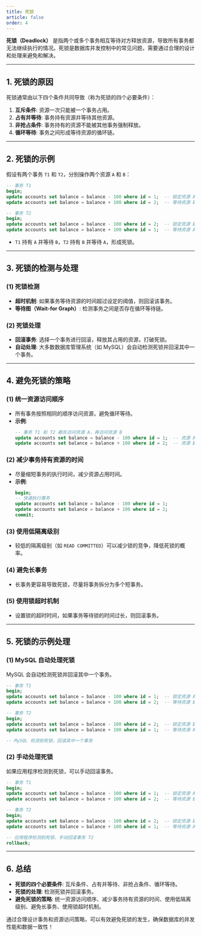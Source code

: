 ```yaml
---
title: 死锁
article: false
order: 4
---
```


**死锁（Deadlock）** 是指两个或多个事务相互等待对方释放资源，导致所有事务都无法继续执行的情况。死锁是数据库并发控制中的常见问题，需要通过合理的设计和处理来避免和解决。

---

## **1. 死锁的原因**
死锁通常由以下四个条件共同导致（称为死锁的四个必要条件）：
1. **互斥条件**: 资源一次只能被一个事务占用。
2. **占有并等待**: 事务持有资源并等待其他资源。
3. **非抢占条件**: 事务持有的资源不能被其他事务强制释放。
4. **循环等待**: 事务之间形成等待资源的循环链。

---

## **2. 死锁的示例**
假设有两个事务 `T1` 和 `T2`，分别操作两个资源 `A` 和 `B`：
```sql
-- 事务 T1
begin;
update accounts set balance = balance - 100 where id = 1;  -- 锁定资源 A
update accounts set balance = balance + 100 where id = 2;  -- 等待资源 B

-- 事务 T2
begin;
update accounts set balance = balance - 100 where id = 2;  -- 锁定资源 B
update accounts set balance = balance + 100 where id = 1;  -- 等待资源 A
```
- `T1` 持有 `A` 并等待 `B`，`T2` 持有 `B` 并等待 `A`，形成死锁。

---

## **3. 死锁的检测与处理**

### **(1) 死锁检测**
- **超时机制**: 如果事务等待资源的时间超过设定的阈值，则回滚该事务。
- **等待图（Wait-for Graph）**: 检测事务之间是否存在循环等待链。

### **(2) 死锁处理**
- **回滚事务**: 选择一个事务进行回滚，释放其占用的资源，打破死锁。
- **自动处理**: 大多数数据库管理系统（如 MySQL）会自动检测死锁并回滚其中一个事务。

---

## **4. 避免死锁的策略**

### **(1) 统一资源访问顺序**
- 所有事务按照相同的顺序访问资源，避免循环等待。
- **示例**:
  ```sql
  -- 事务 T1 和 T2 都先访问资源 A，再访问资源 B
  update accounts set balance = balance - 100 where id = 1;  -- 资源 A
  update accounts set balance = balance + 100 where id = 2;  -- 资源 B
  ```

### **(2) 减少事务持有资源的时间**
- 尽量缩短事务的执行时间，减少资源占用时间。
- **示例**:
  ```sql
  begin;
  -- 快速执行事务
  update accounts set balance = balance - 100 where id = 1;
  update accounts set balance = balance + 100 where id = 2;
  commit;
  ```

### **(3) 使用低隔离级别**
- 较低的隔离级别（如 `READ COMMITTED`）可以减少锁的竞争，降低死锁的概率。

### **(4) 避免长事务**
- 长事务更容易导致死锁，尽量将事务拆分为多个短事务。

### **(5) 使用锁超时机制**
- 设置锁的超时时间，如果事务等待锁的时间过长，则回滚事务。

---

## **5. 死锁的示例处理**

### **(1) MySQL 自动处理死锁**
MySQL 会自动检测死锁并回滚其中一个事务。
```sql
-- 事务 T1
begin;
update accounts set balance = balance - 100 where id = 1;  -- 锁定资源 A
update accounts set balance = balance + 100 where id = 2;  -- 等待资源 B

-- 事务 T2
begin;
update accounts set balance = balance - 100 where id = 2;  -- 锁定资源 B
update accounts set balance = balance + 100 where id = 1;  -- 等待资源 A

-- MySQL 检测到死锁，回滚其中一个事务
```

### **(2) 手动处理死锁**
如果应用程序检测到死锁，可以手动回滚事务。
```sql
-- 事务 T1
begin;
update accounts set balance = balance - 100 where id = 1;  -- 锁定资源 A
update accounts set balance = balance + 100 where id = 2;  -- 等待资源 B

-- 事务 T2
begin;
update accounts set balance = balance - 100 where id = 2;  -- 锁定资源 B
update accounts set balance = balance + 100 where id = 1;  -- 等待资源 A

-- 应用程序检测到死锁，手动回滚事务 T2
rollback;
```

---

## **6. 总结**
- **死锁的四个必要条件**: 互斥条件、占有并等待、非抢占条件、循环等待。
- **死锁的处理**: 检测死锁并回滚事务。
- **避免死锁的策略**: 统一资源访问顺序、减少事务持有资源的时间、使用低隔离级别、避免长事务、使用锁超时机制。

通过合理设计事务和资源访问策略，可以有效避免死锁的发生，确保数据库的并发性能和数据一致性！
